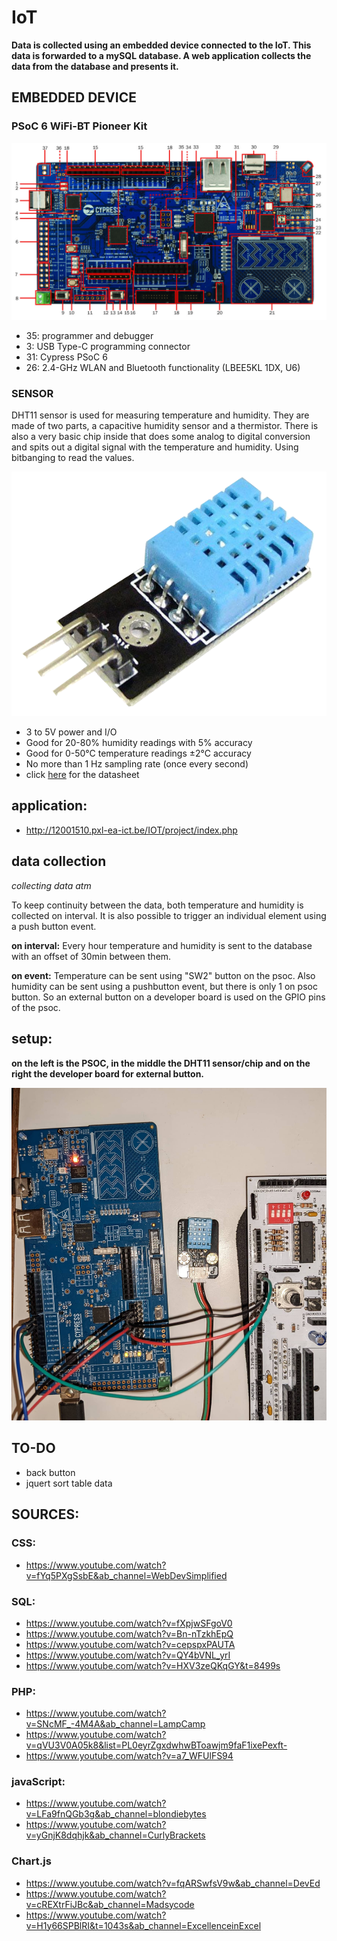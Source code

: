 # IoT

**Data is collected using an embedded device connected to the IoT. This data is forwarded to a mySQL database. A web application collects the data from the database and presents it.**

## EMBEDDED DEVICE
### PSoC 6 WiFi-BT Pioneer Kit

![Psoc6Picture](mdPictures/psoc6Pic.png)
- 35: programmer and debugger
- 3: USB Type-C programming connector
- 31: Cypress PSoC 6 
- 26: 2.4-GHz WLAN and Bluetooth functionality (LBEE5KL 1DX, U6)

### SENSOR
DHT11 sensor is used for measuring temperature and humidity. They are made of two parts, a capacitive humidity sensor and a thermistor. There is also a very basic chip inside that does some analog to digital conversion and spits out a digital signal with the temperature and humidity. Using bitbanging to read the values.

![DHT11Picture](mdPictures/DHT11.png)
- 3 to 5V power and I/O
- Good for 20-80% humidity readings with 5% accuracy
- Good for 0-50°C temperature readings ±2°C accuracy
- No more than 1 Hz sampling rate (once every second)
- click [here](https://www.mouser.com/datasheet/2/758/DHT11-Technical-Data-Sheet-Translated-Version-1143054.pdf) for the datasheet

## application:

- http://12001510.pxl-ea-ict.be/IOT/project/index.php

## data collection
*collecting data atm*

To keep continuity between the data, both temperature and humidity is collected on interval. It is also possible to trigger an individual element using a push button event.

**on interval:**
Every hour temperature and humidity is sent to the database with an offset of 30min between them.

**on event:**
Temperature can be sent using "SW2" button on the psoc. Also humidity can be sent using a pushbutton event, but there is only 1 on psoc button. So an external button on a developer board is used on the GPIO pins of the psoc.

## setup:

**on the left is the PSOC, in the middle the DHT11 sensor/chip and on the right the developer board for external button.**

![setupPicture](mdPictures/setup.jpg)

## TO-DO
- back button
- jquert sort table data

## SOURCES:

### CSS:
- https://www.youtube.com/watch?v=fYq5PXgSsbE&ab_channel=WebDevSimplified

### SQL:
- https://www.youtube.com/watch?v=fXpjwSFgoV0
- https://www.youtube.com/watch?v=Bn-nTzkhEpQ
- https://www.youtube.com/watch?v=cepspxPAUTA
- https://www.youtube.com/watch?v=QY4bVNL_yrI
- https://www.youtube.com/watch?v=HXV3zeQKqGY&t=8499s

### PHP:
- https://www.youtube.com/watch?v=SNcMF_-4M4A&ab_channel=LampCamp
- https://www.youtube.com/watch?v=qVU3V0A05k8&list=PL0eyrZgxdwhwBToawjm9faF1ixePexft-
- https://www.youtube.com/watch?v=a7_WFUlFS94

### javaScript:
- https://www.youtube.com/watch?v=LFa9fnQGb3g&ab_channel=blondiebytes
- https://www.youtube.com/watch?v=yGnjK8dqhjk&ab_channel=CurlyBrackets

### Chart.js
- https://www.youtube.com/watch?v=fqARSwfsV9w&ab_channel=DevEd
- https://www.youtube.com/watch?v=cREXtrFiJBc&ab_channel=Madsycode
- https://www.youtube.com/watch?v=H1y66SPBlRI&t=1043s&ab_channel=ExcellenceinExcel
